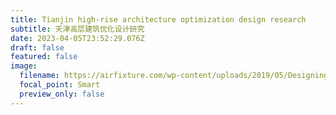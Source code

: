 ```yaml
---
title: Tianjin high-rise architecture optimization design research
subtitle: 天津高层建筑优化设计研究
date: 2023-04-05T23:52:29.076Z
draft: false
featured: false
image:
  filename: https://airfixture.com/wp-content/uploads/2019/05/Designing-a-high-rise-building-thegem-blog-timeline-large.jpg
  focal_point: Smart
  preview_only: false
---
```

